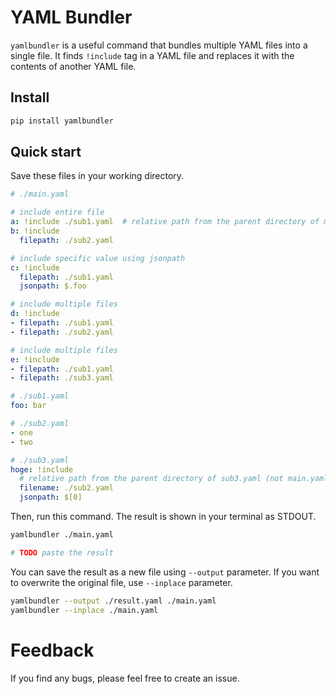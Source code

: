 # YAML Bundler
`yamlbundler` is a useful command that bundles multiple YAML files into a single file.
It finds `!include` tag in a YAML file and replaces it with the contents of another YAML file.

## Install

```bash
pip install yamlbundler
```

## Quick start
Save these files in your working directory.

```yaml
# ./main.yaml

# include entire file
a: !include ./sub1.yaml  # relative path from the parent directory of main.yaml 
b: !include
  filepath: ./sub2.yaml 

# include specific value using jsonpath
c: !include
  filepath: ./sub1.yaml
  jsonpath: $.foo

# include multiple files
d: !include
- filepath: ./sub1.yaml
- filepath: ./sub2.yaml

# include multiple files
e: !include
- filepath: ./sub1.yaml
- filepath: ./sub3.yaml

```
```yaml
# ./sub1.yaml
foo: bar
```

```yaml
# ./sub2.yaml
- one
- two
```

```yaml
# ./sub3.yaml
hoge: !include
  # relative path from the parent directory of sub3.yaml (not main.yaml)
  filename: ./sub2.yaml
  jsonpath: $[0]
```

Then, run this command.
The result is shown in your terminal as STDOUT.

```bash
yamlbundler ./main.yaml

# TODO paste the result
```

You can save the result as a new file using `--output` parameter.
If you want to overwrite the original file, use `--inplace` parameter.

```bash
yamlbundler --output ./result.yaml ./main.yaml
yamlbundler --inplace ./main.yaml
```

# Feedback
If you find any bugs, please feel free to create an issue.

